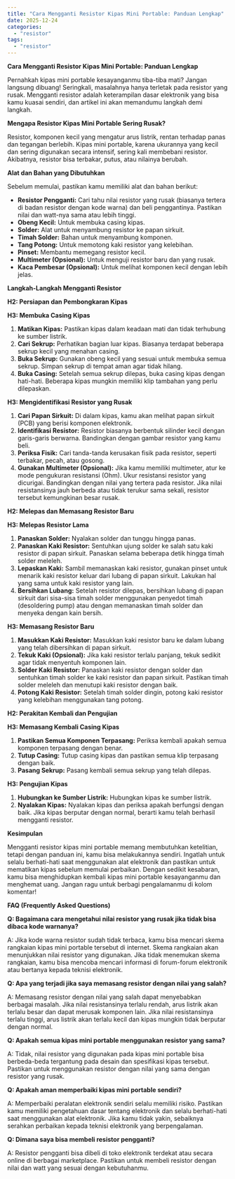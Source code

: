 ```yaml
---
title: "Cara Mengganti Resistor Kipas Mini Portable: Panduan Lengkap"
date: 2025-12-24
categories: 
  - "resistor"
tags: 
  - "resistor"
---
```


**Cara Mengganti Resistor Kipas Mini Portable: Panduan Lengkap**

Pernahkah kipas mini portable kesayanganmu tiba-tiba mati? Jangan langsung dibuang! Seringkali, masalahnya hanya terletak pada resistor yang rusak. Mengganti resistor adalah keterampilan dasar elektronik yang bisa kamu kuasai sendiri, dan artikel ini akan memandumu langkah demi langkah.

**Mengapa Resistor Kipas Mini Portable Sering Rusak?**

Resistor, komponen kecil yang mengatur arus listrik, rentan terhadap panas dan tegangan berlebih. Kipas mini portable, karena ukurannya yang kecil dan sering digunakan secara intensif, sering kali membebani resistor. Akibatnya, resistor bisa terbakar, putus, atau nilainya berubah.

**Alat dan Bahan yang Dibutuhkan**

Sebelum memulai, pastikan kamu memiliki alat dan bahan berikut:

- **Resistor Pengganti:** Cari tahu nilai resistor yang rusak (biasanya tertera di badan resistor dengan kode warna) dan beli penggantinya. Pastikan nilai dan watt-nya sama atau lebih tinggi.
- **Obeng Kecil:** Untuk membuka casing kipas.
- **Solder:** Alat untuk menyambung resistor ke papan sirkuit.
- **Timah Solder:** Bahan untuk menyambung komponen.
- **Tang Potong:** Untuk memotong kaki resistor yang kelebihan.
- **Pinset:** Membantu memegang resistor kecil.
- **Multimeter (Opsional):** Untuk menguji resistor baru dan yang rusak.
- **Kaca Pembesar (Opsional):** Untuk melihat komponen kecil dengan lebih jelas.

**Langkah-Langkah Mengganti Resistor**

**H2: Persiapan dan Pembongkaran Kipas**

**H3: Membuka Casing Kipas**

1. **Matikan Kipas:** Pastikan kipas dalam keadaan mati dan tidak terhubung ke sumber listrik.
2. **Cari Sekrup:** Perhatikan bagian luar kipas. Biasanya terdapat beberapa sekrup kecil yang menahan casing.
3. **Buka Sekrup:** Gunakan obeng kecil yang sesuai untuk membuka semua sekrup. Simpan sekrup di tempat aman agar tidak hilang.
4. **Buka Casing:** Setelah semua sekrup dilepas, buka casing kipas dengan hati-hati. Beberapa kipas mungkin memiliki klip tambahan yang perlu dilepaskan.

**H3: Mengidentifikasi Resistor yang Rusak**

1. **Cari Papan Sirkuit:** Di dalam kipas, kamu akan melihat papan sirkuit (PCB) yang berisi komponen elektronik.
2. **Identifikasi Resistor:** Resistor biasanya berbentuk silinder kecil dengan garis-garis berwarna. Bandingkan dengan gambar resistor yang kamu beli.
3. **Periksa Fisik:** Cari tanda-tanda kerusakan fisik pada resistor, seperti terbakar, pecah, atau gosong.
4. **Gunakan Multimeter (Opsional):** Jika kamu memiliki multimeter, atur ke mode pengukuran resistansi (Ohm). Ukur resistansi resistor yang dicurigai. Bandingkan dengan nilai yang tertera pada resistor. Jika nilai resistansinya jauh berbeda atau tidak terukur sama sekali, resistor tersebut kemungkinan besar rusak.

**H2: Melepas dan Memasang Resistor Baru**

**H3: Melepas Resistor Lama**

1. **Panaskan Solder:** Nyalakan solder dan tunggu hingga panas.
2. **Panaskan Kaki Resistor:** Sentuhkan ujung solder ke salah satu kaki resistor di papan sirkuit. Panaskan selama beberapa detik hingga timah solder meleleh.
3. **Lepaskan Kaki:** Sambil memanaskan kaki resistor, gunakan pinset untuk menarik kaki resistor keluar dari lubang di papan sirkuit. Lakukan hal yang sama untuk kaki resistor yang lain.
4. **Bersihkan Lubang:** Setelah resistor dilepas, bersihkan lubang di papan sirkuit dari sisa-sisa timah solder menggunakan penyedot timah (desoldering pump) atau dengan memanaskan timah solder dan menyeka dengan kain bersih.

**H3: Memasang Resistor Baru**

1. **Masukkan Kaki Resistor:** Masukkan kaki resistor baru ke dalam lubang yang telah dibersihkan di papan sirkuit.
2. **Tekuk Kaki (Opsional):** Jika kaki resistor terlalu panjang, tekuk sedikit agar tidak menyentuh komponen lain.
3. **Solder Kaki Resistor:** Panaskan kaki resistor dengan solder dan sentuhkan timah solder ke kaki resistor dan papan sirkuit. Pastikan timah solder meleleh dan menutupi kaki resistor dengan baik.
4. **Potong Kaki Resistor:** Setelah timah solder dingin, potong kaki resistor yang kelebihan menggunakan tang potong.

**H2: Perakitan Kembali dan Pengujian**

**H3: Memasang Kembali Casing Kipas**

1. **Pastikan Semua Komponen Terpasang:** Periksa kembali apakah semua komponen terpasang dengan benar.
2. **Tutup Casing:** Tutup casing kipas dan pastikan semua klip terpasang dengan baik.
3. **Pasang Sekrup:** Pasang kembali semua sekrup yang telah dilepas.

**H3: Pengujian Kipas**

1. **Hubungkan ke Sumber Listrik:** Hubungkan kipas ke sumber listrik.
2. **Nyalakan Kipas:** Nyalakan kipas dan periksa apakah berfungsi dengan baik. Jika kipas berputar dengan normal, berarti kamu telah berhasil mengganti resistor.

**Kesimpulan**

Mengganti resistor kipas mini portable memang membutuhkan ketelitian, tetapi dengan panduan ini, kamu bisa melakukannya sendiri. Ingatlah untuk selalu berhati-hati saat menggunakan alat elektronik dan pastikan untuk mematikan kipas sebelum memulai perbaikan. Dengan sedikit kesabaran, kamu bisa menghidupkan kembali kipas mini portable kesayanganmu dan menghemat uang. Jangan ragu untuk berbagi pengalamanmu di kolom komentar!

**FAQ (Frequently Asked Questions)**

**Q: Bagaimana cara mengetahui nilai resistor yang rusak jika tidak bisa dibaca kode warnanya?**

A: Jika kode warna resistor sudah tidak terbaca, kamu bisa mencari skema rangkaian kipas mini portable tersebut di internet. Skema rangkaian akan menunjukkan nilai resistor yang digunakan. Jika tidak menemukan skema rangkaian, kamu bisa mencoba mencari informasi di forum-forum elektronik atau bertanya kepada teknisi elektronik.

**Q: Apa yang terjadi jika saya memasang resistor dengan nilai yang salah?**

A: Memasang resistor dengan nilai yang salah dapat menyebabkan berbagai masalah. Jika nilai resistansinya terlalu rendah, arus listrik akan terlalu besar dan dapat merusak komponen lain. Jika nilai resistansinya terlalu tinggi, arus listrik akan terlalu kecil dan kipas mungkin tidak berputar dengan normal.

**Q: Apakah semua kipas mini portable menggunakan resistor yang sama?**

A: Tidak, nilai resistor yang digunakan pada kipas mini portable bisa berbeda-beda tergantung pada desain dan spesifikasi kipas tersebut. Pastikan untuk menggunakan resistor dengan nilai yang sama dengan resistor yang rusak.

**Q: Apakah aman memperbaiki kipas mini portable sendiri?**

A: Memperbaiki peralatan elektronik sendiri selalu memiliki risiko. Pastikan kamu memiliki pengetahuan dasar tentang elektronik dan selalu berhati-hati saat menggunakan alat elektronik. Jika kamu tidak yakin, sebaiknya serahkan perbaikan kepada teknisi elektronik yang berpengalaman.

**Q: Dimana saya bisa membeli resistor pengganti?**

A: Resistor pengganti bisa dibeli di toko elektronik terdekat atau secara online di berbagai marketplace. Pastikan untuk membeli resistor dengan nilai dan watt yang sesuai dengan kebutuhanmu.
